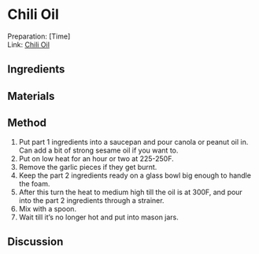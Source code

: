 # Chili Oil

Preparation: [Time]  
Link: [Chili Oil](https://www.youtube.com/watch?v=4-q14tZeXiU)

## Ingredients

## Materials

## Method

1. Put part 1 ingredients into a saucepan and pour canola or peanut oil in. Can add a bit of strong sesame oil if you want to.
2. Put on low heat for an hour or two at 225-250F.
3. Remove the garlic pieces if they get burnt.
4. Keep the part 2 ingredients ready on a glass bowl big enough to handle the foam.
5. After this turn the heat to medium high till the oil is at 300F, and pour into the part 2 ingredients through a strainer.
6. Mix with a spoon.
7. Wait till it’s no longer hot and put into mason jars.

## Discussion
